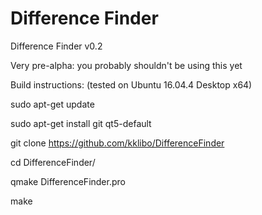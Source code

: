 # Difference Finder

Difference Finder v0.2

Very pre-alpha: you probably shouldn't be using this yet



Build instructions: (tested on Ubuntu 16.04.4 Desktop x64)

sudo apt-get update

sudo apt-get install git qt5-default

git clone https://github.com/kklibo/DifferenceFinder

cd DifferenceFinder/

qmake DifferenceFinder.pro

make
